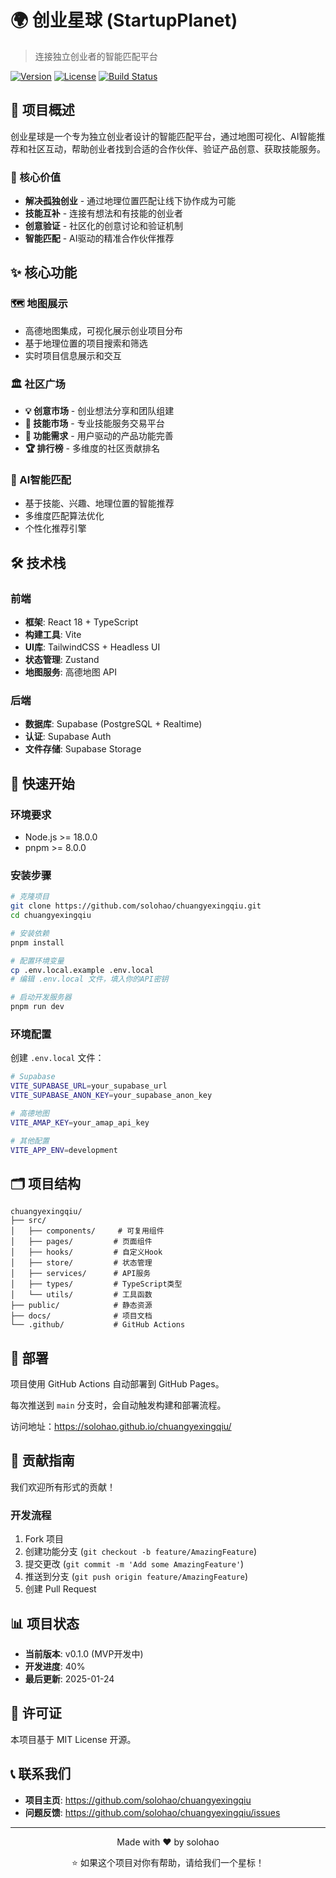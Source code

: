 # 🌍 创业星球 (StartupPlanet)

> 连接独立创业者的智能匹配平台

[![Version](https://img.shields.io/badge/version-0.1.0-blue.svg)](https://github.com/solohao/chuangyexingqiu)
[![License](https://img.shields.io/badge/license-MIT-green.svg)](./LICENSE)
[![Build Status](https://img.shields.io/badge/build-passing-brightgreen.svg)](https://github.com/solohao/chuangyexingqiu/actions)

## 📖 项目概述

创业星球是一个专为独立创业者设计的智能匹配平台，通过地图可视化、AI智能推荐和社区互动，帮助创业者找到合适的合作伙伴、验证产品创意、获取技能服务。

### 🎯 核心价值
- **解决孤独创业** - 通过地理位置匹配让线下协作成为可能
- **技能互补** - 连接有想法和有技能的创业者
- **创意验证** - 社区化的创意讨论和验证机制
- **智能匹配** - AI驱动的精准合作伙伴推荐

## ✨ 核心功能

### 🗺️ 地图展示
- 高德地图集成，可视化展示创业项目分布
- 基于地理位置的项目搜索和筛选
- 实时项目信息展示和交互

### 🏛️ 社区广场
- **💡 创意市场** - 创业想法分享和团队组建
- **🛒 技能市场** - 专业技能服务交易平台
- **🔧 功能需求** - 用户驱动的产品功能完善
- **🏆 排行榜** - 多维度的社区贡献排名

### 🤖 AI智能匹配
- 基于技能、兴趣、地理位置的智能推荐
- 多维度匹配算法优化
- 个性化推荐引擎

## 🛠️ 技术栈

### 前端
- **框架**: React 18 + TypeScript
- **构建工具**: Vite
- **UI库**: TailwindCSS + Headless UI
- **状态管理**: Zustand
- **地图服务**: 高德地图 API

### 后端
- **数据库**: Supabase (PostgreSQL + Realtime)
- **认证**: Supabase Auth
- **文件存储**: Supabase Storage

## 🚀 快速开始

### 环境要求
- Node.js >= 18.0.0
- pnpm >= 8.0.0

### 安装步骤

```bash
# 克隆项目
git clone https://github.com/solohao/chuangyexingqiu.git
cd chuangyexingqiu

# 安装依赖
pnpm install

# 配置环境变量
cp .env.local.example .env.local
# 编辑 .env.local 文件，填入你的API密钥

# 启动开发服务器
pnpm run dev
```

### 环境配置

创建 `.env.local` 文件：

```bash
# Supabase
VITE_SUPABASE_URL=your_supabase_url
VITE_SUPABASE_ANON_KEY=your_supabase_anon_key

# 高德地图
VITE_AMAP_KEY=your_amap_api_key

# 其他配置
VITE_APP_ENV=development
```

## 🗂️ 项目结构

```
chuangyexingqiu/
├── src/
│   ├── components/     # 可复用组件
│   ├── pages/         # 页面组件
│   ├── hooks/         # 自定义Hook
│   ├── store/         # 状态管理
│   ├── services/      # API服务
│   ├── types/         # TypeScript类型
│   └── utils/         # 工具函数
├── public/            # 静态资源
├── docs/              # 项目文档
└── .github/           # GitHub Actions
```

## 🚀 部署

项目使用 GitHub Actions 自动部署到 GitHub Pages。

每次推送到 `main` 分支时，会自动触发构建和部署流程。

访问地址：https://solohao.github.io/chuangyexingqiu/

## 🤝 贡献指南

我们欢迎所有形式的贡献！

### 开发流程
1. Fork 项目
2. 创建功能分支 (`git checkout -b feature/AmazingFeature`)
3. 提交更改 (`git commit -m 'Add some AmazingFeature'`)
4. 推送到分支 (`git push origin feature/AmazingFeature`)
5. 创建 Pull Request

## 📊 项目状态

- **当前版本**: v0.1.0 (MVP开发中)
- **开发进度**: 40%
- **最后更新**: 2025-01-24

## 📄 许可证

本项目基于 MIT License 开源。

## 📞 联系我们

- **项目主页**: https://github.com/solohao/chuangyexingqiu
- **问题反馈**: https://github.com/solohao/chuangyexingqiu/issues

---

<div align="center">
  <p>Made with ❤️ by solohao</p>
  <p>⭐ 如果这个项目对你有帮助，请给我们一个星标！</p>
</div>